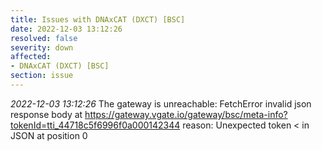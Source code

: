 ```yaml
---
title: Issues with DNAxCAT (DXCT) [BSC]
date: 2022-12-03 13:12:26
resolved: false
severity: down
affected:
- DNAxCAT (DXCT) [BSC]
section: issue
---
```


*2022-12-03 13:12:26* The gateway is unreachable: FetchError invalid json response body at https://gateway.vgate.io/gateway/bsc/meta-info?tokenId=tti_44718c5f6996f0a000142344 reason: Unexpected token < in JSON at position 0